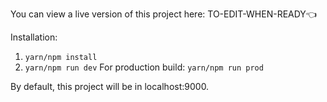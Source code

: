 You can view a live version of this project here: TO-EDIT-WHEN-READY👈

Installation:
1. `yarn/npm install`
2. `yarn/npm run dev`
For production build: `yarn/npm run prod`

By default, this project will be in localhost:9000.
